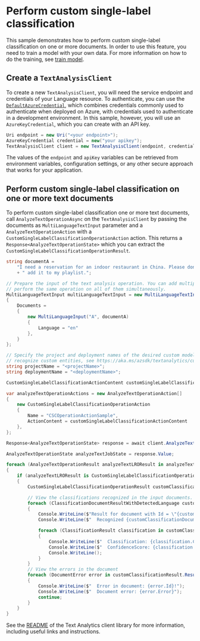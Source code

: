 # Perform custom single-label classification

This sample demonstrates how to perform custom single-label classification on one or more documents. In order to use this feature, you need to train a model with your own data. For more information on how to do the training, see [train model][train_model].

## Create a `TextAnalysisClient`

To create a new `TextAnalysisClient`, you will need the service endpoint and credentials of your Language resource. To authenticate, you can use the [`DefaultAzureCredential`][DefaultAzureCredential], which combines credentials commonly used to authenticate when deployed on Azure, with credentials used to authenticate in a development environment. In this sample, however, you will use an `AzureKeyCredential`, which you can create with an API key.

```C# Snippet:CreateTextClient
Uri endpoint = new Uri("<your endpoint>");
AzureKeyCredential credential = new("your apikey");
TextAnalysisClient client = new TextAnalysisClient(endpoint, credential);;
```

The values of the `endpoint` and `apiKey` variables can be retrieved from environment variables, configuration settings, or any other secure approach that works for your application.

## Perform custom single-label classification on one or more text documents

To perform custom single-label classification one or more text documents, call `AnalyzeTextOperationAsync` on the `TextAnalysisClient` by passing the documents as `MultiLanguageTextInput` parameter and a `AnalyzeTextOperationAction` with a `CustomSingleLabelClassificationOperationAction` action. This returns a `Response<AnalyzeTextOperationState>` which you can extract the `CustomSingleLabelClassificationOperationResult`.

```C# Snippet:Sample9_AnalyzeTextOperationAsync_CustomSingleLabelClassificationOperationAction
string documentA =
    "I need a reservation for an indoor restaurant in China. Please don't stop the music. Play music and"
    + " add it to my playlist.";

// Prepare the input of the text analysis operation. You can add multiple documents to this list and
// perform the same operation on all of them simultaneously.
MultiLanguageTextInput multiLanguageTextInput = new MultiLanguageTextInput()
{
    Documents =
    {
        new MultiLanguageInput("A", documentA)
        {
            Language = "en"
        },
    }
};

// Specify the project and deployment names of the desired custom model. To train your own custom model to
// recognize custom entities, see https://aka.ms/azsdk/textanalytics/customentityrecognition.
string projectName = "<projectName>";
string deploymentName = "<deploymentName>";

CustomSingleLabelClassificationActionContent customSingleLabelClassificationActionContent = new CustomSingleLabelClassificationActionContent(projectName, deploymentName);

var analyzeTextOperationActions = new AnalyzeTextOperationAction[]
{
    new CustomSingleLabelClassificationOperationAction
    {
        Name = "CSCOperationActionSample",
        ActionContent = customSingleLabelClassificationActionContent
    },
};

Response<AnalyzeTextOperationState> response = await client.AnalyzeTextOperationAsync(multiLanguageTextInput, analyzeTextOperationActions);

AnalyzeTextOperationState analyzeTextJobState = response.Value;

foreach (AnalyzeTextOperationResult analyzeTextLROResult in analyzeTextJobState.Actions.Items)
{
    if (analyzeTextLROResult is CustomSingleLabelClassificationOperationResult)
    {
        CustomSingleLabelClassificationOperationResult customClassificationResult = (CustomSingleLabelClassificationOperationResult)analyzeTextLROResult;

        // View the classifications recognized in the input documents.
        foreach (ClassificationDocumentResultWithDetectedLanguage customClassificationDocument in customClassificationResult.Results.Documents)
        {
            Console.WriteLine($"Result for document with Id = \"{customClassificationDocument.Id}\":");
            Console.WriteLine($"  Recognized {customClassificationDocument.Class.Count} classifications:");

            foreach (ClassificationResult classification in customClassificationDocument.Class)
            {
                Console.WriteLine($"  Classification: {classification.Category}");
                Console.WriteLine($"  ConfidenceScore: {classification.ConfidenceScore}");
                Console.WriteLine();
            }
        }
        // View the errors in the document
        foreach (DocumentError error in customClassificationResult.Results.Errors)
        {
            Console.WriteLine($"  Error in document: {error.Id}!");
            Console.WriteLine($"  Document error: {error.Error}");
            continue;
        }
    }
}
```

See the [README] of the Text Analytics client library for more information, including useful links and instructions.

[train_model]: https://aka.ms/azsdk/textanalytics/customfunctionalities
[DefaultAzureCredential]: https://github.com/Azure/azure-sdk-for-net/blob/main/sdk/identity/Azure.Identity/README.md
[README]: https://github.com/quentinRobinson/azure-sdk-for-net/blob/qrobinson/analyze-text-sdk/sdk/cognitivelanguage/Azure.AI.Language.TextAnalytics/samples/README.md
